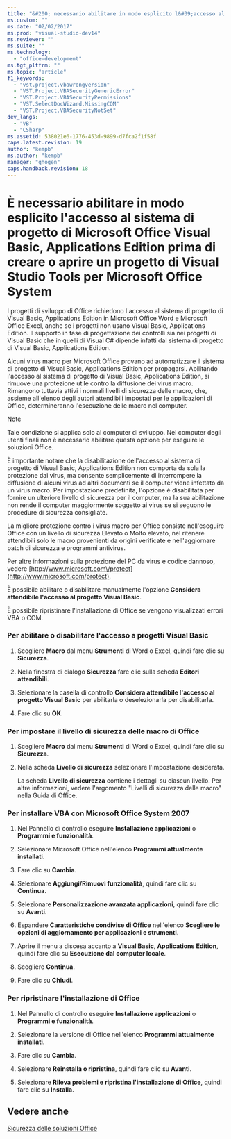 ```yaml
---
title: "&#200; necessario abilitare in modo esplicito l&#39;accesso al sistema di progetto di Microsoft Office Visual Basic, Applications Edition prima di creare o aprire un progetto di Visual Studio Tools per Microsoft Office System | Microsoft Docs"
ms.custom: ""
ms.date: "02/02/2017"
ms.prod: "visual-studio-dev14"
ms.reviewer: ""
ms.suite: ""
ms.technology: 
  - "office-development"
ms.tgt_pltfrm: ""
ms.topic: "article"
f1_keywords: 
  - "vst.project.vbawrongversion"
  - "VST.Project.VBASecurityGenericError"
  - "VST.Project.VBASecurityPermissions"
  - "VST.SelectDocWizard.MissingCOM"
  - "VST.Project.VBASecurityNotSet"
dev_langs: 
  - "VB"
  - "CSharp"
ms.assetid: 538021e6-1776-453d-9899-d7fca2f1f58f
caps.latest.revision: 19
author: "kempb"
ms.author: "kempb"
manager: "ghogen"
caps.handback.revision: 18
---
```

# &#200; necessario abilitare in modo esplicito l&#39;accesso al sistema di progetto di Microsoft Office Visual Basic, Applications Edition prima di creare o aprire un progetto di Visual Studio Tools per Microsoft Office System
  I progetti di sviluppo di Office richiedono l'accesso al sistema di progetto di Visual Basic, Applications Edition in Microsoft Office Word e Microsoft Office Excel, anche se i progetti non usano Visual Basic, Applications Edition.  Il supporto in fase di progettazione dei controlli sia nei progetti di Visual Basic che in quelli di Visual C\# dipende infatti dal sistema di progetto di Visual Basic, Applications Edition.  
  
 Alcuni virus macro per Microsoft Office provano ad automatizzare il sistema di progetto di Visual Basic, Applications Edition per propagarsi.  Abilitando l'accesso al sistema di progetto di Visual Basic, Applications Edition, si rimuove una protezione utile contro la diffusione dei virus macro.  Rimangono tuttavia attivi i normali livelli di sicurezza delle macro, che, assieme all'elenco degli autori attendibili impostati per le applicazioni di Office, determineranno l'esecuzione delle macro nel computer.  
  
> [!NOTE]  
>  Tale condizione si applica solo al computer di sviluppo.  Nei computer degli utenti finali non è necessario abilitare questa opzione per eseguire le soluzioni Office.  
  
 È importante notare che la disabilitazione dell'accesso al sistema di progetto di Visual Basic, Applications Edition non comporta da sola la protezione dai virus, ma consente semplicemente di interrompere la diffusione di alcuni virus ad altri documenti se il computer viene infettato da un virus macro.  Per impostazione predefinita, l'opzione è disabilitata per fornire un ulteriore livello di sicurezza per il computer, ma la sua abilitazione non rende il computer maggiormente soggetto ai virus se si seguono le procedure di sicurezza consigliate.  
  
 La migliore protezione contro i virus macro per Office consiste nell'eseguire Office con un livello di sicurezza Elevato o Molto elevato, nel ritenere attendibili solo le macro provenienti da origini verificate e nell'aggiornare patch di sicurezza e programmi antivirus.  
  
 Per altre informazioni sulla protezione del PC da virus e codice dannoso, vedere [http:\/\/www.microsoft.com\/protect](http://www.microsoft.com/protect).  
  
 È possibile abilitare o disabilitare manualmente l'opzione **Considera attendibile l'accesso al progetto Visual Basic**.  
  
 È possibile ripristinare l'installazione di Office se vengono visualizzati errori VBA o COM.  
  
### Per abilitare o disabilitare l'accesso a progetti Visual Basic  
  
1.  Scegliere **Macro** dal menu **Strumenti** di Word o Excel, quindi fare clic su **Sicurezza**.  
  
2.  Nella finestra di dialogo **Sicurezza** fare clic sulla scheda **Editori attendibili**.  
  
3.  Selezionare la casella di controllo **Considera attendibile l'accesso al progetto Visual Basic** per abilitarla o deselezionarla per disabilitarla.  
  
4.  Fare clic su **OK**.  
  
### Per impostare il livello di sicurezza delle macro di Office  
  
1.  Scegliere **Macro** dal menu **Strumenti** di Word o Excel, quindi fare clic su **Sicurezza**.  
  
2.  Nella scheda **Livello di sicurezza** selezionare l'impostazione desiderata.  
  
     La scheda **Livello di sicurezza** contiene i dettagli su ciascun livello.  Per altre informazioni, vedere l'argomento "Livelli di sicurezza delle macro" nella Guida di Office.  
  
### Per installare VBA con Microsoft Office System 2007  
  
1.  Nel Pannello di controllo eseguire **Installazione applicazioni** o **Programmi e funzionalità**.  
  
2.  Selezionare Microsoft Office nell'elenco **Programmi attualmente installati**.  
  
3.  Fare clic su **Cambia**.  
  
4.  Selezionare **Aggiungi\/Rimuovi funzionalità**, quindi fare clic su **Continua**.  
  
5.  Selezionare **Personalizzazione avanzata applicazioni**, quindi fare clic su **Avanti**.  
  
6.  Espandere **Caratteristiche condivise di Office** nell'elenco **Scegliere le opzioni di aggiornamento per applicazioni e strumenti**.  
  
7.  Aprire il menu a discesa accanto a **Visual Basic, Applications Edition**, quindi fare clic su **Esecuzione dal computer locale**.  
  
8.  Scegliere **Continua**.  
  
9. Fare clic su **Chiudi**.  
  
### Per ripristinare l'installazione di Office  
  
1.  Nel Pannello di controllo eseguire **Installazione applicazioni** o **Programmi e funzionalità**.  
  
2.  Selezionare la versione di Office nell'elenco **Programmi attualmente installati**.  
  
3.  Fare clic su **Cambia**.  
  
4.  Selezionare **Reinstalla o ripristina**, quindi fare clic su **Avanti**.  
  
5.  Selezionare **Rileva problemi e ripristina l'installazione di Office**, quindi fare clic su **Installa**.  
  
## Vedere anche  
 [Sicurezza delle soluzioni Office](../vsto/securing-office-solutions.md)  
  
  